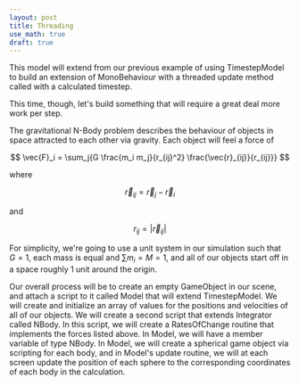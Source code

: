 ```yaml
---
layout: post
title: Threading
use_math: true
draft: true
---
```


This model will extend from our previous example of using TimestepModel to build an extension of MonoBehaviour with a threaded update method called with a calculated timestep.

This time, though, let's build something that will require a great deal more work per step.

The gravitational N-Body problem describes the behaviour of objects in space attracted to each other via gravity. Each object will feel a force of

$$
\vec{F}_i = \sum_j{G \frac{m_i m_j}{r_{ij}^2}  \frac{\vec{r}_{ij}}{r_{ij}}}
$$

where

$$
\vec{r}_{ij} = \vec{r}_j-\vec{r}_i
$$

and

$$
r_{ij} = |\vec{r}_{ij}|
$$

For simplicity, we're going to use a unit system in our simulation such that $G=1$, each mass is equal and $\sum{m_i}=M=1$, and all of our objects start off in a space roughly 1 unit around the origin.

Our overall process will be to create an empty GameObject in our scene, and attach a script to it called Model that will extend TimestepModel. We will create and initialize an array of values for the positions and velocities of all of our objects. We will create a second script that extends Integrator called NBody. In this script, we will create a RatesOfChange routine that implements the forces listed above. In Model, we will have a member variable of type NBody. In Model, we will create a spherical game object via scripting for each body, and in Model's update routine, we will at each screen update the position of each sphere to the corresponding coordinates of each body in the calculation.

